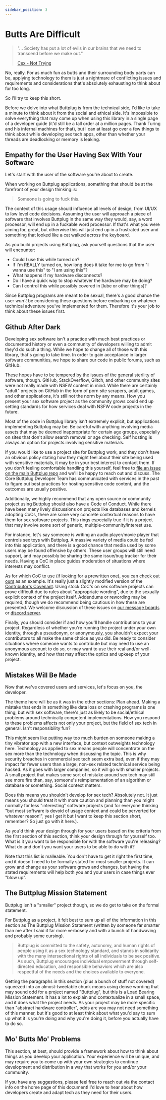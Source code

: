 ```yaml
---
sidebar_position: 3
---
```


# Butts Are Difficult

> "&#x2026; Society has put a lot of evils in our brains that we need to transcend before we make out." 
>
> [Cex - Not Trying](https://youtu.be/ONi7QwYNQz4)

No, really. For as much fun as butts and their surrounding body parts can be, applying technology to them is just a nightmare of conflicting issues and requirements and considerations that's absolutely exhausting to think about for too long.

So I'll try to keep this short.

Before we delve into what Buttplug is from the technical side, I'd like to take a minute to think about it from the social and ethical side. It's impossible to solve everything that may come up when using this library in a single page of a developer guide (it'd still be a tall order at a million pages. Thank Turing and his infernal machines for that), but I can at least go over a few things to think about while developing sex tech apps, other than whether your threads are deadlocking or memory is leaking.

## Empathy for the User Having Sex With Your Software

Let's start with the user of the software you're about to create.

When working on Buttplug applications, something that should be at the forefront of your design thinking is:

> Someone is going to fuck this.

The context of this usage should influence all levels of design, from UI/UX to low level code decisions. Assuming the user will approach a piece of software that involves Buttplug in the same way they would, say, a word processor, will end up in a fuckable word processor. If that's what you were aiming for, great, but otherwise this will just end up in a frustrated user and something that looked like a cat walked across the keyboard.

As you build projects using Buttplug, ask yourself questions that the user will encounter:

- Could I use this while turned on?
- If I'm REALLY turned on, how long does it take for me to go from "I wanna use this" to "I am using this"?
- What happens if my hardware disconnects?
- Do I have a quick way to stop whatever the hardware may be doing?
- Can I control this while possibly covered in [lube or other things]?

Since Buttplug programs are meant to be sexual, there's a good chance the user *won't* be considering these questions before embarking on whatever technical adventure you've implemented for them. Therefore it's your job to think about these issues first.

## Github After Dark

Developing sex software isn't a practice with much best practices or documented history or even a community of developers willing to admit they'd do such a thing. While we hope to change all of those with this library, that's going to take time. In order to gain acceptance in larger software communities, we hope to share our code in public forums, such as GitHub. 

These hopes have to be tempered by the issues of the general sterility of software, though. GitHub, StackOverflow, Glitch, and other community sites were not really made with NSFW content in mind. While there are certainly "adult" projects on GitHub in the form of porn site scrapers, adult games, and other applications, it's still not the norm by any means. How you present your sex software project as the community grows could end up setting standards for how services deal with NSFW code projects in the future.

Most of the code in Buttplug library isn't extremely explicit, but applications implementing Buttplug may be. Be careful with anything involving media assets that may be deemed inappropriate for certain age groups, especially on sites that don't allow search removal or age checking. Self hosting is always an option for projects involving sensitive materials.

If you would like to use a project site for Buttplug work, and they don't have an obvious policy stating how they might feel about their site being used with sensitive materials, it may be in your best interest to contact them. If you don't feeling comfortable handling this yourself, feel free to [file an issue on the main Buttplug repo](https://github.com/buttplugio/buttplug/issues) and we'll be happy to reach out and discuss. The Core Buttplug Developer Team has communicated with services in the past to figure out best practices for hosting sensitive code content, and the outcomes are usually positive.

Additionally, we highly recommend that any open source or community project using Buttplug should also have a Code of Conduct. While there have been many lively discussions on projects like databases and kernels adopting CoCs, there are some very concrete contextual reasons to have them for sex software projects. This rings especially true if it is a project that may involve some sort of generic, multiple-community/interest use.

For instance, let's say someone is writing an audio player/movie player that controls sex toys with Buttplug. A massive variety of media could be fed into this application, and there is a good chance that media used by some users may be found offensive by others. These user groups will still need support, and may possibly be sharing the same issue/bug tracker for their needs. Having a CoC in place guides moderation of situations where interests may conflict.

As for which CoC to use (if looking for a prewritten one), you can [check out ours](https://github.com/metafetish/metafetish-project-docs/blob/master/CODE_OF_CONDUCT.md) as an example. It's really just a slightly modified version of the [Contributor's Covenant](https://www.contributor-covenant.org/). Using stock CoC's on sex software projects can prove difficult due to rules about "appropriate wording", due to the sexually explicit context of the project itself. Addendums or rewording may be required, though we do recommend being cautious in how these are presented. We welcome discussion of these issues on [our message boards](https://metafetish.club) or [discord server](https://discord.buttplug.io).

Finally, you should consider if and how you'll handle contributions to your project. Regardless of whether you're running the project under your own identity, through a pseudonym, or anonymously, you shouldn't expect your contributors to all make the same choice as you did. Be ready to consider situations where someone wants to contribute but may need to use an anonymous account to do so, or may want to use their real and/or well-known identity, and how that may affect the optics and upkeep of your project.

## Mistakes Will Be Made

Now that we've covered users and services, let's focus on you, the developer.

The theme here will be as it was in the other sections: Plan ahead. Making a mistake that ends in something like data loss or crashing programs is one thing, but with sex software, there's just as likely to be social/ethical problems around technically competent implementations. How you respond to these problems affects not only your project, but the field of sex tech in general. Isn't responsibility fun?

This might seem like putting way too much burden on someone making a tiny vibrator app with a new interface, but context outweights technology here. Technology as applied to sex means people will concentrate on the sex more than the technology when discussing the topic. This is why security breaches in commercial sex tech seem extra bad, even if they may impact far fewer users than a large, non-sex related technical service being hacked. As it goes with larger companies, so it will go with smaller projects. A small project that makes some sort of mistake around sex tech may still see more fire than, say, someone's reimplementation of an algorithm or database or something. Social context matters.

Does this means you shouldn't develop for sex tech? Absolutely not. It just means you should treat it with more caution and planning than you might normally for less "interesting" software projects (and for everyone thinking "but most software is devoid of usage context and could be perverted for whatever reason!", yes I get it but I want to keep this section short, remember? So just go with it here.). 

As you'd think your design through for your users based on the criteria from the first section of this section, think your design through for yourself too. What is it you want to be responsible for with the software you're releasing? What do and don't you want your users to be able to do with it?

Note that this list is malleable. You don't have to get it right the first time, and it doesn't need to be formally stated for most smaller projects. It can grow and change as your software grows and changes, but having the stated requirements will help both you and your users in case things ever "blow up".

## The Buttplug Mission Statement

Buttplug isn't a "smaller" project though, so we do get to take on the formal statement.

For Buttplug as a project, it felt best to sum up all of the information in this section as The Buttplug Mission Statement (written by someone far smarter than me after I said it far more verbosely and with a bunch of handwaving and probably some cursing).

> Buttplug is committed to the safety, autonomy, and human rights of people using it as a sex technology standard, and stands in solidarity with the many intersectional rights of all individuals to be sex positive. As such, Buttplug encourages individual empowerment through self-directed education, and responsible behaviors which are also respectful of the needs and the choices available to everyone.

Getting the paragraphs in this section (plus a bunch of stuff not covered) squeezed into an almost-tweetable chunk means using dense wording that may sound odd for a project named "Buttplug", but this is a Load Bearing Mission Statement. It has a lot to explain and contextualize in a small space, and it does what the project needs. As your project may be more specific than "abstract hardware controller", odds are you may not need something of this manner, but it's good to at least think about what you'd say to sum up what it is you're doing and why you're doing it, before you actually have to do so.

## Mo' Butts Mo' Problems

This section, at best, should provide a framework about how to think about things as you develop your application. Your experience will be unique, and may require you to come up with your own strategies to continue development and distribution in a way that works for you and/or your community.

If you have any suggestions, please feel free to reach out via the contact info on the home page of this document! I'd love to hear about how developers create and adapt tech as they need for their users.
